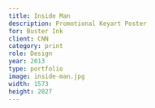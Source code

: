 ```yaml
---
title: Inside Man
description: Promotional Keyart Poster 
for: Buster Ink
client: CNN
category: print
role: Design
year: 2013
type: portfolio
image: inside-man.jpg
width: 1573
height: 2027
---
```

